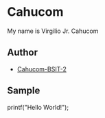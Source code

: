 # Cahucom
My name is Virgilio Jr. Cahucom 
## Author
* [Cahucom-BSIT-2](http://github.com/vkahuc)
## Sample
printf("Hello World!");
